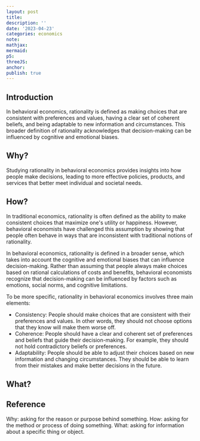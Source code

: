 ```yaml
---
layout: post
title:
description: ''
date: '2023-04-23'
categories: economics
note:
mathjax:
mermaid:
p5:
threeJS:
anchor:
publish: true
---
```


## Introduction

In behavioral economics, rationality is defined as making choices that are consistent with preferences and values, having a clear set of coherent beliefs, and being adaptable to new information and circumstances. This broader definition of rationality acknowledges that decision-making can be influenced by cognitive and emotional biases.

## Why?

Studying rationality in behavioral economics provides insights into how people make decisions, leading to more effective policies, products, and services that better meet individual and societal needs.

## How?

In traditional economics, rationality is often defined as the ability to make consistent choices that maximize one's utility or happiness. However, behavioral economists have challenged this assumption by showing that people often behave in ways that are inconsistent with traditional notions of rationality.

In behavioral economics, rationality is defined in a broader sense, which takes into account the cognitive and emotional biases that can influence decision-making. Rather than assuming that people always make choices based on rational calculations of costs and benefits, behavioral economists recognize that decision-making can be influenced by factors such as emotions, social norms, and cognitive limitations.

To be more specific, rationality in behavioral economics involves three main elements:
* Consistency: People should make choices that are consistent with their preferences and values. In other words, they should not choose options that they know will make them worse off.
* Coherence: People should have a clear and coherent set of preferences and beliefs that guide their decision-making. For example, they should not hold contradictory beliefs or preferences.
* Adaptability: People should be able to adjust their choices based on new information and changing circumstances. They should be able to learn from their mistakes and make better decisions in the future.



## What?

## Reference

Why: asking for the reason or purpose behind something.
How: asking for the method or process of doing something.
What: asking for information about a specific thing or object.
